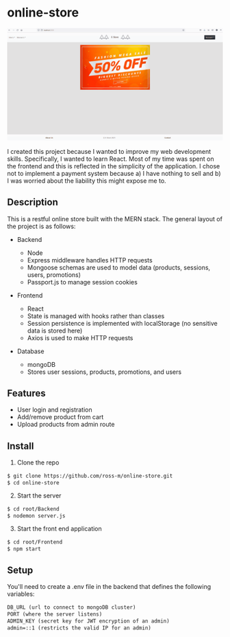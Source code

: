 # online-store
![Store demo](storeDemo.gif)

I created this project because I wanted to improve my web development skills. Specifically, I wanted to learn React. Most of my time was spent on the frontend and this is reflected in the simplicity of the application. I chose not to implement a payment system because a) I have nothing to sell and b) I was worried about the liability this might expose me to. 

## Description
This is a restful online store built with the MERN stack. The 
general layout of the project is as follows:

* Backend
  * Node 
  * Express middleware handles HTTP requests
  * Mongoose schemas are used to model data (products, sessions, users, promotions)
  * Passport.js to manage session cookies
                  
* Frontend
  * React
  * State is managed with hooks rather than classes
  * Session persistence is implemented with localStorage (no sensitive data is stored here)
  * Axios is used to make HTTP requests
  
* Database
  * mongoDB 
  * Stores user sessions, products, promotions, and users

## Features
* User login and registration
* Add/remove product from cart
* Upload products from admin route

## Install
1. Clone the repo
```
$ git clone https://github.com/ross-m/online-store.git
$ cd online-store
```
2. Start the server
 ```
 $ cd root/Backend
 $ nodemon server.js
 ```
3. Start the front end application
 ```
 $ cd root/Frontend
 $ npm start
 ```
 
## Setup
You'll need to create a .env file in the backend that defines the following variables: 
```
DB_URL (url to connect to mongoDB cluster)
PORT (where the server listens)
ADMIN_KEY (secret key for JWT encryption of an admin)
admin=::1 (restricts the valid IP for an admin)
```
